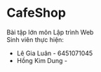 # CafeShop
Bài tập lớn môn Lập trình Web <br> Sinh viên thực hiện:  
+ Lê Gia Luân - 6451071045
+ Hồng Kim Dung - 
